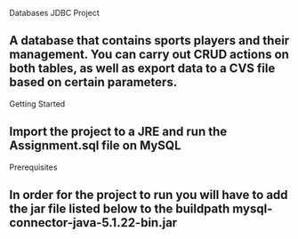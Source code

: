 Databases JDBC Project 

A database that contains sports players and their management. You can carry out CRUD actions on both tables, as well as
export data to a CVS file based on certain parameters.
------------------------------------------------------------------------------------------------------------------------
Getting Started

Import the project to a JRE and run the Assignment.sql file on MySQL
------------------------------------------------------------------------------------------------------------------------
Prerequisites

In order for the project to run you will have to add the jar file listed below to the buildpath
mysql-connector-java-5.1.22-bin.jar
-----------------------------------------------------------------------------------------------------------------------
